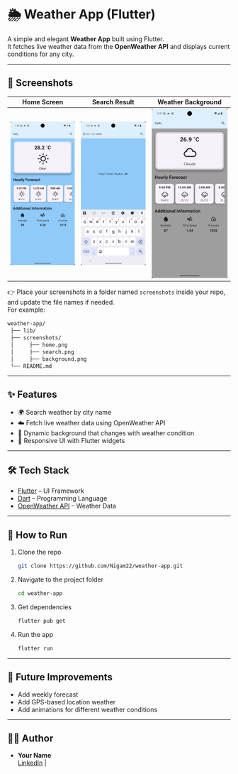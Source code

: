 # 🌦️ Weather App (Flutter)

A simple and elegant **Weather App** built using Flutter.  
It fetches live weather data from the **OpenWeather API** and displays current conditions for any city.  

---

## 📸 Screenshots

| Home Screen | Search Result | Weather Background |
|-------------|---------------|---------------------|
| ![Home](screenshots/home.png) | ![Search](screenshots/search.png) | ![Background](screenshots/background.png) |

👉 Place your screenshots in a folder named `screenshots` inside your repo, and update the file names if needed.  
For example:  
```
weather-app/
 ├── lib/
 ├── screenshots/
 │     ├── home.png
 │     ├── search.png
 │     ├── background.png
 └── README.md
```

---

## ✨ Features
- 🌍 Search weather by city name  
- ☁️ Fetch live weather data using OpenWeather API  
- 🎨 Dynamic background that changes with weather condition  
- 📱 Responsive UI with Flutter widgets  

---

## 🛠️ Tech Stack
- [Flutter](https://flutter.dev/) – UI Framework  
- [Dart](https://dart.dev/) – Programming Language  
- [OpenWeather API](https://openweathermap.org/api) – Weather Data  

---

## 🚀 How to Run

1. Clone the repo
   ```bash
   git clone https://github.com/Nigam22/weather-app.git
   ```
2. Navigate to the project folder
   ```bash
   cd weather-app
   ```
3. Get dependencies
   ```bash
   flutter pub get
   ```
4. Run the app
   ```bash
   flutter run
   ```

---

## 🔮 Future Improvements
- Add weekly forecast  
- Add GPS-based location weather  
- Add animations for different weather conditions  

---

## 👨‍💻 Author
- **Your Name**  
  [LinkedIn](https://linkedin.com/in/nigam-rathore) |
